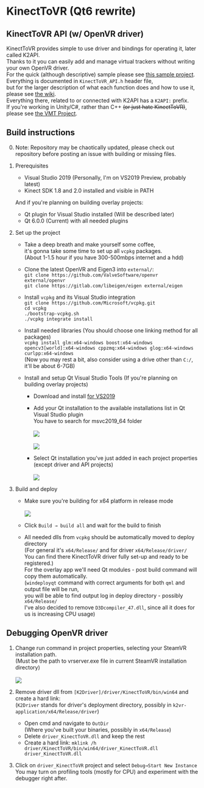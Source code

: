 # KinectToVR (Qt6 rewrite)

## KinectToVR API (w/ OpenVR driver)
KinectToVR provides simple to use driver and bindings for operating it, later called K2API.<br>
Thanks to it you can easily add and manage virtual trackers without writing your own OpenVR driver.<br>
For the quick (although descriptive) sample please see [this sample project](https://github.com/KinectToVR/k2vr-application/tree/master/docs/K2API_example).<br>
Everything is documented in ```KinectToVR_API.h``` header file, <br>
but for the larger description of what each function does and how to use it, please see [the wiki](https://github.com/KinectToVR/k2vr-application/wiki).<br>
Everything there, related to or connected with K2API has a ```K2API:``` prefix.<br>
If you're working in Unity/C#, rather than C++ ~~(or just hate KinectToVR)~~, please see [the VMT Project](https://github.com/gpsnmeajp/VirtualMotionTracker).

## Build instructions
0. Note: Repository may be chaotically updated, please check out<br>
repository before posting an issue with building or missing files.

1. Prerequisites
   - Visual Studio 2019 (Personally, I'm on VS2019 Preview, probably latest)
   - Kinect SDK 1.8 and 2.0 installed and visible in PATH<br>

   And if you're planning on building overlay projects:
   - Qt plugin for Visual Studio installed (Will be described later)
   - Qt 6.0.0 (Current) with all needed plugins

2. Set up the project
   - Take a deep breath and make yourself some coffee, <br>
   it's gonna take some time to set up all ```vcpkg``` packages.<br>
   (About 1-1.5 hour if you have 300-500mbps internet and a hdd)

   - Clone the latest OpenVR and Eigen3 into ```external/```:<br>
   ```git clone https://github.com/ValveSoftware/openvr external/openvr```<br>
   ```git clone https://gitlab.com/libeigen/eigen external/eigen```

   - Install ```vcpkg``` and its Visual Studio integration<br>
   ```git clone https://github.com/Microsoft/vcpkg.git```<br>
   ```cd vcpkg```<br>
   ```./bootstrap-vcpkg.sh```<br>
   ```./vcpkg integrate install```

   - Install needed libraries (You should choose one linking method for all packages)<br>
   ```vcpkg install glm:x64-windows boost:x64-windows opencv3[world]:x64-windows cppzmq:x64-windows glog:x64-windows curlpp:x64-windows```<br>
   (Now you may rest a bit, also consider using a drive other than ```C:/```, it'll be about 6-7GB)

   - Install and setup Qt Visual Studio Tools (If you're planning on building overlay projects)
      + Download and install [for VS2019](https://marketplace.visualstudio.com/items?itemName=TheQtCompany.QtVisualStudioTools2019)

      + Add your Qt installation to the available installations list in Qt Visual Studio plugin<br>
      You have to search for msvc2019_64 folder<br><br>
      ![](https://imgur.com/0T3xb8x.png)<br><br>
      ![](https://imgur.com/nK9dXHE.png)
      + Select Qt installation you've just added in each project properties (except driver and API projects)<br><br>
      ![](https://imgur.com/4Aloxdb.png)

3. Build and deploy
   - Make sure you're building for x64 platform in release mode<br><br>
   ![](https://imgur.com/75ZXiqQ.png)

   - Click ```Build → build all``` and wait for the build to finish

   - All needed dlls from ```vcpkg``` should be automatically moved to deploy directory<br>
   (For general it's ```x64/Release/``` and for driver ```x64/Release/driver/```<br>
   You can find there KinectToVR driver fully set-up and ready to be registered.)<br>
   For the overlay app we'll need Qt modules - post build command will copy them automatically.<br>
   (```windeployqt``` command with correct arguments for both ```qml``` and output file will be run,<br>
   you will be able to find output log in deploy directory - possibly ```x64/Release/```<br>
   I've also decided to remove ```D3Dcompiler_47.dll```, since all it does for us is increasing CPU usage)

## Debugging OpenVR driver

1. Change run command in project properties, selecting your SteamVR installation path. <br>
(Must be the path to vrserver.exe file in current SteamVR installation directory) <br><br>
![](https://imgur.com/QAvogtW.png)

2. Remove driver dll from ```[K2Driver]/driver/KinectToVR/bin/win64``` and create a hard link:<br>
(```K2Driver``` stands for driver's deployment directory, possibly in ```k2vr-application/x64/Release/driver```)
   - Open cmd and navigate to ```OutDir``` <br>
   (Where you've built your binaries, possibly in ```x64/Release```)
   - Delete ```driver_KinectToVR.dll``` and keep the rest
   - Create a hard link: ```mklink /h driver/KinectToVR/bin/win64/driver_KinectToVR.dll driver_KinectToVR.dll```

3. Click on ```driver_KinectToVR``` project and select ```Debug→Start New Instance```<br>
You may turn on profiling tools (mostly for CPU) and experiment with the debugger right after.
